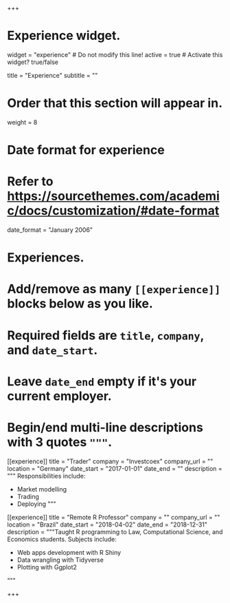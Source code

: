 +++
# Experience widget.
widget = "experience"  # Do not modify this line!
active = true  # Activate this widget? true/false

title = "Experience"
subtitle = ""

# Order that this section will appear in.
weight = 8

# Date format for experience
#   Refer to https://sourcethemes.com/academic/docs/customization/#date-format
date_format = "January 2006"

# Experiences.
#   Add/remove as many `[[experience]]` blocks below as you like.
#   Required fields are `title`, `company`, and `date_start`.
#   Leave `date_end` empty if it's your current employer.
#   Begin/end multi-line descriptions with 3 quotes `"""`.
[[experience]]
  title = "Trader"
  company = "Investcoex"
  company_url = ""
  location = "Germany"
  date_start = "2017-01-01"
  date_end = ""
  description = """
  Responsibilities include:
  
  * Market modelling
  * Trading
  * Deploying
  """

[[experience]]
  title = "Remote R Professor"
  company = ""
  company_url = ""
  location = "Brazil"
  date_start = "2018-04-02"
  date_end = "2018-12-31"
  description = """Taught R programming to Law, Computational Science, and Economics students.
  Subjects include:
  
  * Web apps development with R Shiny
  * Data wrangling with Tidyverse
  * Plotting with Ggplot2
  
  """

+++
